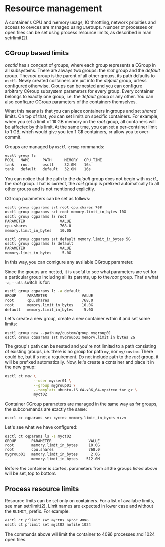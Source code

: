 # Resource management
A container's CPU and memory usage, IO throttling, network priorities
and access to devices are managed using CGroups. Number of processes or open
files can be set using process resource limits, as described in man
setrlimit(2).

## CGroup based limits
*osctld* has a concept of groups, where each group represents a CGroup in all
subsystems. There are always two groups: the *root* group and the *default*
group. The *root* group is the parent of all other groups, its path defaults to
`osctl`. Newly created containers are put into the *default* group, unless
configured otherwise. Groups can be nested and you can configure arbitrary
CGroup subsystem parameters for every group. Every container belongs to exactly
one group, i.e. the *default* group or any other. You can also configure CGroup
parameters of the containers themselves.

What this means is that you can place containers in groups and set *shared*
limits. On top of that, you can set limits on specific containers. For example,
when you set a limit of 10 GB memory on the *root* group, all containers will
be affected by this limit. At the same time, you can set a per-container limit
to 1 GB, which would give you ten 1 GB containers, or allow you to over-commit.

Groups are managed by `osctl group` commands:

```bash
osctl group ls
POOL   NAME      PATH      MEMORY   CPU_TIME 
tank   root      osctl     32.0M    16s
tank   default   default   32.0M    16s
```

You can notice that the path to the *default* group does not begin with `osctl`,
the *root* group. That is correct, the *root* group is prefixed automatically to
all other groups and is not mentioned explicitly.

CGroup parameters can be set as follows:

```bash
osctl group cgparams set root cpu.shares 768
osctl group cgparams set root memory.limit_in_bytes 10G
osctl group cgparams ls root
PARAMETER                VALUE
cpu.shares               768.0
memory.limit_in_bytes    10.0G

osctl group cgparams set default memory.limit_in_bytes 5G
osctl group cgparams ls default
PARAMETER                VALUE
memory.limit_in_bytes     5.0G
```

In this way, you can configure any available CGroup parameter.

Since the groups are nested, it is useful to see what parameters are set for
a particular group including all its parents, up to the *root* group. That's
what `-a`, `--all` switch is for:

```bash
osctl group cgparams ls -a default
GROUP     PARAMETER                VALUE
root      cpu.shares               768.0
root      memory.limit_in_bytes    10.0G
default   memory.limit_in_bytes     5.0G
```

Let's create a new group, create a new container within it and set some limits:

```
osctl group new --path my/custom/group mygroup01
osctl group cgparams set mygroup01 memory.limit_in_bytes 2G
```

The group's path can be nested and you're not limited to a path consisting
of existing groups, i.e. there is no group for path `my`, nor `my/custom`.
There could be, but it's not a requirement. Do not include path to the *root*
group, it will be prefixed automatically. Now, let's create a container
and place it in the new group:

```bash
osctl ct new \
             --user myuser01 \
             --group mygroup01 \
             --template ubuntu-16.04-x86_64-vpsfree.tar.gz \
             myct02
```

Container CGroup parameters are managed in the same way as for groups, the
subcommands are exactly the same:

```
osctl ct cgparams set myct02 memory.limit_in_bytes 512M
```

Let's see what we have configured:

```bash
osctl ct cgparams ls -a myct02
GROUP       PARAMETER                 VALUE
root        memory.limit_in_bytes     10.0G
root        cpu.shares                768.0
mygroup01   memory.limit_in_bytes      2.0G
-           memory.limit_in_bytes    512.0M
```

Before the container is started, parameters from all the groups listed above
will be set, top to bottom.

## Process resource limits
Resource limits can be set only on containers. For a list of available limits,
see man setrlimit(2). Limit names are expected in lower case and without
the `RLIMIT_` prefix. For example:

```bash
osctl ct prlimit set myct02 nproc 4096
osctl ct prlimit set myct02 nofile 1024
```

The commands above will limit the container to 4096 processes and 1024 open
files.
